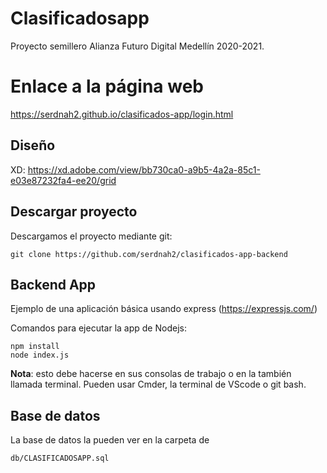 # Clasificadosapp

Proyecto semillero Alianza Futuro Digital Medellín 2020-2021.

# Enlace a la página web

https://serdnah2.github.io/clasificados-app/login.html

## Diseño

XD: https://xd.adobe.com/view/bb730ca0-a9b5-4a2a-85c1-e03e87232fa4-ee20/grid

## Descargar proyecto

Descargamos el proyecto mediante git:

    git clone https://github.com/serdnah2/clasificados-app-backend

## Backend App

Ejemplo de una aplicación básica usando express (https://expressjs.com/)

Comandos para ejecutar la app de Nodejs:

    npm install
    node index.js

**Nota**: esto debe hacerse en sus consolas de trabajo o en la también llamada terminal. Pueden usar Cmder, la terminal de VScode o git bash.

## Base de datos

La base de datos la pueden ver en la carpeta de

    db/CLASIFICADOSAPP.sql

